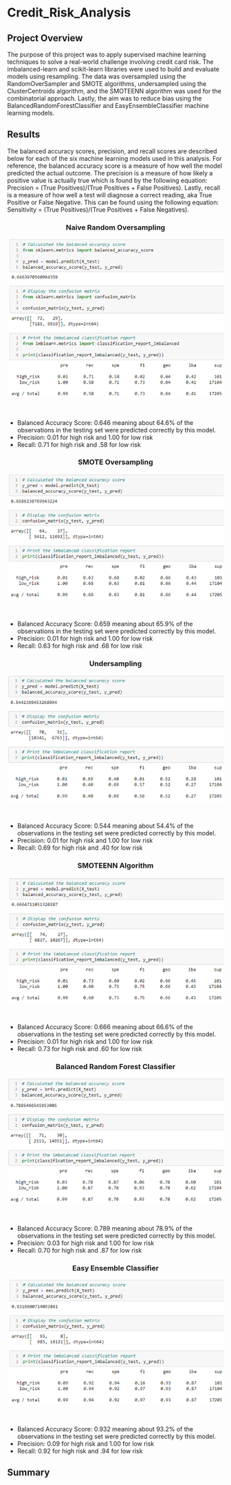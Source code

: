 # Credit_Risk_Analysis
## Project Overview
The purpose of this project was to apply supervised machine learning techniques to solve a real-world challenge involving credit card risk. The imbalanced-learn and scikit-learn libraries were used to build and evaluate models using resampling. The data was oversampled using the RandomOverSampler and SMOTE algorithms, undersampled using the ClusterCentroids algorithm, and the SMOTEENN algorithm was used for the combinatorial approach. Lastly, the aim was to reduce bias using the BalancedRandomForestClassifier and EasyEnsembleClassifier machine learning models. 

## Results
The balanced accuracy scores, precision, and recall scores are described below for each of the six machine learning models used in this analysis. For reference, the balanced 
accuracy score is a measure of how well the model predicted the actual outcome. The precision is a measure of how likely a positive value is actually true which is found by the 
following equation: Precision = (True Positives)/(True Positives + False Positives). Lastly, recall is a measure of how well a test will diagnose a correct reading, aka True
Positive or False Negative. This can be found using the following equation: Sensitivity = (True Positives)/(True Positives + False Negatives). 

<h3 align="center">Naive Random Oversampling</h3>
<p align="center">
    <img src= "https://github.com/Bropell/Credit_Risk_Analysis/blob/main/Resources/Naive_Random_Oversampling.png"/>
</p><br>

- Balanced Accuracy Score: 0.646 meaning about 64.6% of the observations in the testing set were predicted correctly by this model.
- Precision: 0.01 for high risk and 1.00 for low risk
- Recall: 0.71 for high risk and .58 for low risk<br>

<h3 align="center">SMOTE Oversampling</h3>
<p align="center">
    <img src= "https://github.com/Bropell/Credit_Risk_Analysis/blob/main/Resources/SMOTE_Oversampling.png"/>
</p><br>

- Balanced Accuracy Score: 0.659 meaning about 65.9% of the observations in the testing set were predicted correctly by this model.
- Precision: 0.01 for high risk and 1.00 for low risk
- Recall: 0.63 for high risk and .68 for low risk<br>

<h3 align="center">Undersampling</h3>
<p align="center">
    <img src= "https://github.com/Bropell/Credit_Risk_Analysis/blob/main/Resources/Undersampling.png"/>
</p><br>

- Balanced Accuracy Score: 0.544 meaning about 54.4% of the observations in the testing set were predicted correctly by this model.
- Precision: 0.01 for high risk and 1.00 for low risk
- Recall: 0.69 for high risk and .40 for low risk<br>

<h3 align="center">SMOTEENN Algorithm</h3>
<p align="center">
    <img src= "https://github.com/Bropell/Credit_Risk_Analysis/blob/main/Resources/SMOTEENN.png"/>
</p><br>

- Balanced Accuracy Score: 0.666 meaning about 66.6% of the observations in the testing set were predicted correctly by this model.
- Precision: 0.01 for high risk and 1.00 for low risk
- Recall: 0.73 for high risk and .60 for low risk<br>

<h3 align="center">Balanced Random Forest Classifier</h3>
<p align="center">
    <img src= "https://github.com/Bropell/Credit_Risk_Analysis/blob/main/Resources/Balanced_Random_Forest.png"/>
</p><br>

- Balanced Accuracy Score: 0.789 meaning about 78.9% of the observations in the testing set were predicted correctly by this model.
- Precision: 0.03 for high risk and 1.00 for low risk
- Recall: 0.70 for high risk and .87 for low risk<br>

<h3 align="center">Easy Ensemble Classifier</h3>
<p align="center">
    <img src= "https://github.com/Bropell/Credit_Risk_Analysis/blob/main/Resources/Easy_Ensemble_AdaBoost.png"/>
</p><br>

- Balanced Accuracy Score: 0.932 meaning about 93.2% of the observations in the testing set were predicted correctly by this model.
- Precision: 0.09 for high risk and 1.00 for low risk
- Recall: 0.92 for high risk and .94 for low risk<br>

## Summary